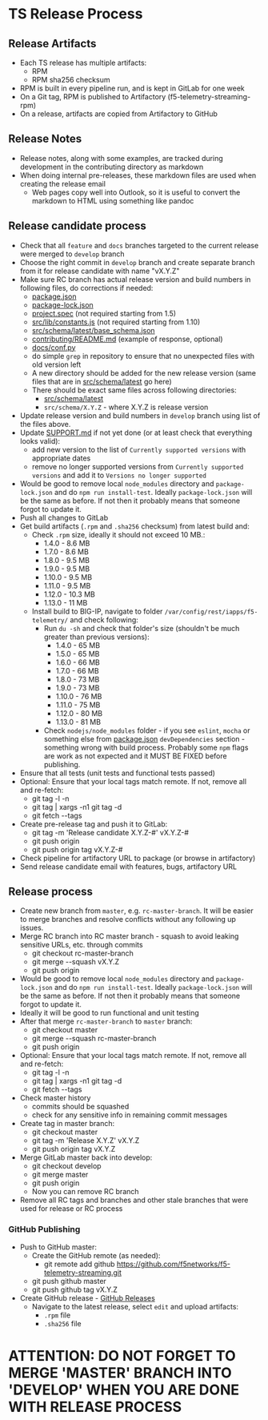 # TS Release Process

## Release Artifacts

* Each TS release has multiple artifacts:
  * RPM
  * RPM sha256 checksum
* RPM is built in every pipeline run, and is kept in GitLab for one week
* On a Git tag, RPM is published to Artifactory (f5-telemetry-streaming-rpm)
* On a release, artifacts are copied from Artifactory to GitHub

## Release Notes

* Release notes, along with some examples, are tracked during development in the contributing directory as markdown
* When doing internal pre-releases, these markdown files are used when creating the release email
  * Web pages copy well into Outlook, so it is useful to convert the markdown to HTML using something like pandoc

## Release candidate process

* Check that all `feature` and `docs` branches targeted to the current release were merged to `develop` branch
* Choose the right commit in `develop` branch and create separate branch from it for release candidate with name "vX.Y.Z"
* Make sure RC branch has actual release version and build numbers in following files, do corrections if needed:
  * [package.json](package.json)
  * [package-lock.json](package-lock.json)
  * [project.spec](project.spec) (not required starting from 1.5)
  * [src/lib/constants.js](src/lib/constants.js) (not required starting from 1.10)
  * [src/schema/latest/base_schema.json](src/schema/latest/base_schema.json)
  * [contributing/README.md](contributing/README.md) (example of response, optional)
  * [docs/conf.py](docs/conf.py)
  * do simple `grep` in repository to ensure that no unexpected files with old version left
  * A new directory should be added for the new release version (same files that are in [src/schema/latest](src/schema/latest) go here)
  * There should be exact same files across following directories:
    * [src/schema/latest](src/schema/latest)
    * `src/schema/X.Y.Z` - where X.Y.Z is release version
* Update release version and build numbers in `develop` branch using list of the files above.
* Update [SUPPORT.md](SUPPORT.md) if not yet done (or at least check that everything looks valid):
  * add new version to the list of `Currently supported versions` with appropriate dates
  * remove no longer supported versions from `Currently supported versions` and add it to `Versions no longer supported`
* Would be good to remove local `node_modules` directory and `package-lock.json` and do `npm run install-test`. Ideally `package-lock.json` will be the same as before. If not then it probably means that someone forgot to update it.
* Push all changes to GitLab
* Get build artifacts (`.rpm` and `.sha256` checksum) from latest build and:
  * Check `.rpm` size, ideally it should not exceed 10 MB.:
    * 1.4.0 - 8.6 MB
    * 1.7.0 - 8.6 MB
    * 1.8.0 - 9.5 MB
    * 1.9.0 - 9.5 MB
    * 1.10.0 - 9.5 MB
    * 1.11.0 - 9.5 MB
    * 1.12.0 - 10.3 MB
    * 1.13.0 - 11 MB
  * Install build to BIG-IP, navigate to folder `/var/config/rest/iapps/f5-telemetry/` and check following:
    * Run `du -sh` and check that folder's size (shouldn't be much greater than previous versions):
      * 1.4.0 - 65 MB
      * 1.5.0 - 65 MB
      * 1.6.0 - 66 MB
      * 1.7.0 - 66 MB
      * 1.8.0 - 73 MB
      * 1.9.0 - 73 MB
      * 1.10.0 - 76 MB
      * 1.11.0 - 75 MB
      * 1.12.0 - 80 MB
      * 1.13.0 - 81 MB
    * Check `nodejs/node_modules` folder - if you see `eslint`, `mocha` or something else from [package.json](package.json) `devDependencies` section - something wrong with build process. Probably some `npm` flags are work as not expected and it MUST BE FIXED before publishing.
* Ensure that all tests (unit tests and functional tests passed)
* Optional: Ensure that your local tags match remote. If not, remove all and re-fetch:
  * git tag -l -n
  * git tag | xargs -n1 git tag -d
  * git fetch --tags
* Create pre-release tag and push it to GitLab:
  * git tag -m 'Release candidate X.Y.Z-#' vX.Y.Z-#
  * git push origin
  * git push origin tag vX.Y.Z-#
* Check pipeline for artifactory URL to package (or browse in artifactory)
* Send release candidate email with features, bugs, artifactory URL

## Release process

* Create new branch from `master`, e.g. `rc-master-branch`. It will be easier to merge branches and resolve conflicts without any following up issues.
* Merge RC branch into RC master branch - squash to avoid leaking sensitive URLs, etc. through commits
  * git checkout rc-master-branch
  * git merge --squash vX.Y.Z
  * git push origin
* Would be good to remove local `node_modules` directory and `package-lock.json` and do `npm run install-test`. Ideally `package-lock.json` will be the same as before. If not then it probably means that someone forgot to update it.
* Ideally it will be good to run functional and unit testing
* After that merge `rc-master-branch` to `master` branch:
  * git checkout master
  * git merge --squash rc-master-branch
  * git push origin
* Optional: Ensure that your local tags match remote. If not, remove all and re-fetch:
  * git tag -l -n
  * git tag | xargs -n1 git tag -d
  * git fetch --tags
* Check master history
  * commits should be squashed
  * check for any sensitive info in remaining commit messages
* Create tag in master branch:
  * git checkout master
  * git tag -m 'Release X.Y.Z' vX.Y.Z
  * git push origin tag vX.Y.Z
* Merge GitLab master back into develop:
  * git checkout develop
  * git merge master
  * git push origin
  * Now you can remove RC branch
* Remove all RC tags and branches and other stale branches that were used for release or RC process

### GitHub Publishing
* Push to GitHub master:
  * Create the GitHub remote (as needed):
    * git remote add github https://github.com/f5networks/f5-telemetry-streaming.git
  * git push github master
  * git push github tag vX.Y.Z
* Create GitHub release - [GitHub Releases](https://github.com/f5networks/f5-telemetry-streaming/releases)
  * Navigate to the latest release, select `edit` and upload artifacts:
    * `.rpm` file
    * `.sha256` file

# ATTENTION: DO NOT FORGET TO MERGE 'MASTER' BRANCH INTO 'DEVELOP' WHEN YOU ARE DONE WITH RELEASE PROCESS